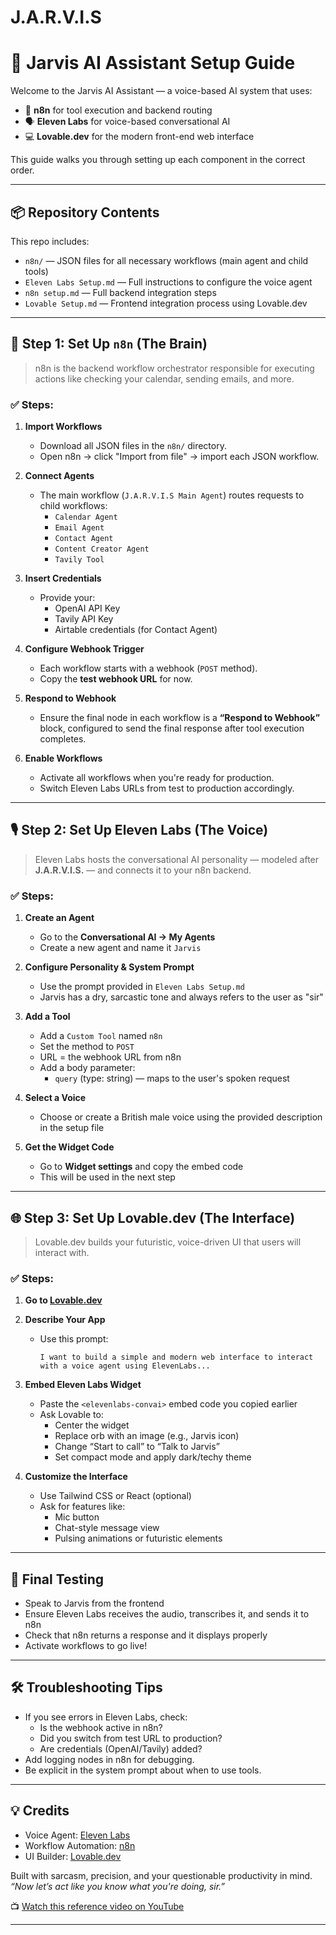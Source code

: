 # J.A.R.V.I.S
# 🧠 Jarvis AI Assistant Setup Guide

Welcome to the Jarvis AI Assistant — a voice-based AI system that uses:

- 🤖 **n8n** for tool execution and backend routing  
- 🗣️ **Eleven Labs** for voice-based conversational AI  
- 💻 **Lovable.dev** for the modern front-end web interface

This guide walks you through setting up each component in the correct order.

---

## 📦 Repository Contents

This repo includes:

- `n8n/` — JSON files for all necessary workflows (main agent and child tools)
- `Eleven Labs Setup.md` — Full instructions to configure the voice agent
- `n8n setup.md` — Full backend integration steps
- `Lovable Setup.md` — Frontend integration process using Lovable.dev

---

## 🚀 Step 1: Set Up `n8n` (The Brain)

> n8n is the backend workflow orchestrator responsible for executing actions like checking your calendar, sending emails, and more.

### ✅ Steps:

1. **Import Workflows**
   - Download all JSON files in the `n8n/` directory.
   - Open n8n → click "Import from file" → import each JSON workflow.

2. **Connect Agents**
   - The main workflow (`J.A.R.V.I.S Main Agent`) routes requests to child workflows:
     - `Calendar Agent`
     - `Email Agent`
     - `Contact Agent`
     - `Content Creator Agent`
     - `Tavily Tool`

3. **Insert Credentials**
   - Provide your:
     - OpenAI API Key
     - Tavily API Key
     - Airtable credentials (for Contact Agent)

4. **Configure Webhook Trigger**
   - Each workflow starts with a webhook (`POST` method).
   - Copy the **test webhook URL** for now.

5. **Respond to Webhook**
   - Ensure the final node in each workflow is a **“Respond to Webhook”** block, configured to send the final response after tool execution completes.

6. **Enable Workflows**
   - Activate all workflows when you're ready for production.
   - Switch Eleven Labs URLs from test to production accordingly.

---

## 🎙️ Step 2: Set Up Eleven Labs (The Voice)

> Eleven Labs hosts the conversational AI personality — modeled after **J.A.R.V.I.S.** — and connects it to your n8n backend.

### ✅ Steps:

1. **Create an Agent**
   - Go to the **Conversational AI → My Agents**
   - Create a new agent and name it `Jarvis`

2. **Configure Personality & System Prompt**
   - Use the prompt provided in `Eleven Labs Setup.md`  
   - Jarvis has a dry, sarcastic tone and always refers to the user as "sir"

3. **Add a Tool**
   - Add a `Custom Tool` named `n8n`
   - Set the method to `POST`
   - URL = the webhook URL from n8n
   - Add a body parameter:
     - `query` (type: string) — maps to the user's spoken request

4. **Select a Voice**
   - Choose or create a British male voice using the provided description in the setup file

5. **Get the Widget Code**
   - Go to **Widget settings** and copy the embed code
   - This will be used in the next step

---

## 🌐 Step 3: Set Up Lovable.dev (The Interface)

> Lovable.dev builds your futuristic, voice-driven UI that users will interact with.

### ✅ Steps:

1. **Go to [Lovable.dev](https://lovable.dev)**  
2. **Describe Your App**
   - Use this prompt:
     ```
     I want to build a simple and modern web interface to interact with a voice agent using ElevenLabs...
     ```

3. **Embed Eleven Labs Widget**
   - Paste the `<elevenlabs-convai>` embed code you copied earlier
   - Ask Lovable to:
     - Center the widget
     - Replace orb with an image (e.g., Jarvis icon)
     - Change “Start to call” to “Talk to Jarvis”
     - Set compact mode and apply dark/techy theme

4. **Customize the Interface**
   - Use Tailwind CSS or React (optional)
   - Ask for features like:
     - Mic button
     - Chat-style message view
     - Pulsing animations or futuristic elements

---

## 🧪 Final Testing

- Speak to Jarvis from the frontend
- Ensure Eleven Labs receives the audio, transcribes it, and sends it to n8n
- Check that n8n returns a response and it displays properly
- Activate workflows to go live!

---

## 🛠 Troubleshooting Tips

- If you see errors in Eleven Labs, check:
  - Is the webhook active in n8n?
  - Did you switch from test URL to production?
  - Are credentials (OpenAI/Tavily) added?
- Add logging nodes in n8n for debugging.
- Be explicit in the system prompt about when to use tools.

---

## 💡 Credits

- Voice Agent: [Eleven Labs](https://elevenlabs.io)
- Workflow Automation: [n8n](https://n8n.io)
- UI Builder: [Lovable.dev](https://lovable.dev)

Built with sarcasm, precision, and your questionable productivity in mind.  
_“Now let’s act like you know what you're doing, sir.”_

📺 [Watch this reference video on YouTube](https://www.youtube.com/watch?v=KUvSzvFeZls&t=473s)

---
